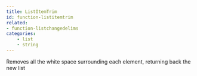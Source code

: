 ```yaml
---
title: ListItemTrim
id: function-listitemtrim
related:
- function-listchangedelims
categories:
    - list
    - string
---
```


Removes all the white space surrounding each element, returning back the new list
